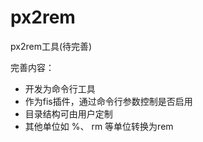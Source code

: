 # px2rem
px2rem工具(待完善)

完善内容：
 
- 开发为命令行工具
- 作为fis插件，通过命令行参数控制是否启用
- 目录结构可由用户定制
- 其他单位如 %、 rm 等单位转换为rem